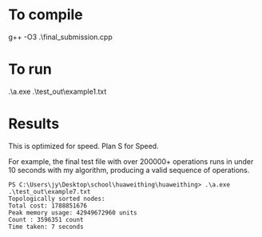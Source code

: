 

# To compile

g++ -O3 .\final_submission.cpp


# To run

.\a.exe .\test_out\example1.txt



# Results

This is optimized for speed. Plan S for Speed.


For example, the final test file with over 200000+ operations runs in under 10 seconds with my algorithm, producing a valid sequence of operations.

```
PS C:\Users\jy\Desktop\school\huaweithing\huaweithing> .\a.exe .\test_out\example7.txt
Topologically sorted nodes:
Total cost: 1788851676
Peak memory usage: 42949672960 units
Count : 3596351 count
Time taken: 7 seconds
```